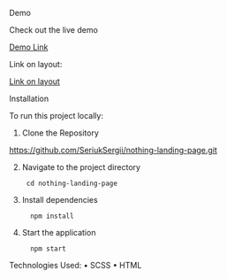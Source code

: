 Demo

Check out the live demo

[Demo Link](https://seriuksergii.github.io/nothing-landing-page/)

Link on layout:

[Link on layout](https://www.figma.com/file/DtkQmQ797hk0nI4KfMi2Uq/BOSE-New-Version?type=design&node-id=6802-139&t=L7eKz5YKLN0m5WxR-0)

Installation

To run this project locally:

1.	Clone the Repository

https://github.com/SeriukSergii/nothing-landing-page.git

2.	Navigate to the project directory

         cd nothing-landing-page

3.	Install dependencies

          npm install

4.	Start the application
 
          npm start



Technologies Used:
•	SCSS
•	HTML
          



